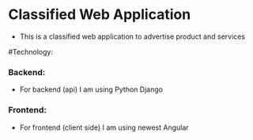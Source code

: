 # Classified Web Application

- This is a classified web application to advertise product and services

#Technology:

### Backend: 

  - For backend (api) I am using Python Django
  
### Frontend:

  - For frontend (client side) I am using newest Angular 
